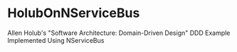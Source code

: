 # HolubOnNServiceBus
Allen Holub's "Software Architecture: Domain-Driven Design" DDD Example Implemented Using NServiceBus

